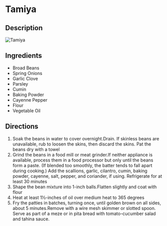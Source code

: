 # Tamiya

## Description
![Tamiya](https://www.themealdb.com/images/media/meals/n3xxd91598732796.jpg "Tamiya")

## Ingredients
- Broad Beans
- Spring Onions
- Garlic Clove
- Parsley
- Cumin
- Baking Powder
- Cayenne Pepper
- Flour
- Vegetable Oil

## Directions
1. Soak the beans in water to cover overnight.Drain. If skinless beans are unavailable, rub to loosen the skins, then discard the skins. Pat the beans dry with a towel
2. Grind the beans in a food mill or meat grinder.If neither appliance is available, process them in a food processor but only until the beans form a paste. (If blended too smoothly, the batter tends to fall apart during cooking.) Add the scallions, garlic, cilantro, cumin, baking powder, cayenne, salt, pepper, and coriander, if using.  Refrigerate for at least 30 minutes
3. Shape the bean mixture into 1-inch balls.Flatten slightly and coat with flour
4. Heat at least 1½-inches of oil over medium heat to 365 degrees
5. Fry the patties in batches, turning once, until golden brown on all sides, about 5 minutes.Remove with a wire mesh skimmer or slotted spoon. Serve as part of a meze or in pita bread with tomato-cucumber salad and tahina sauce.
